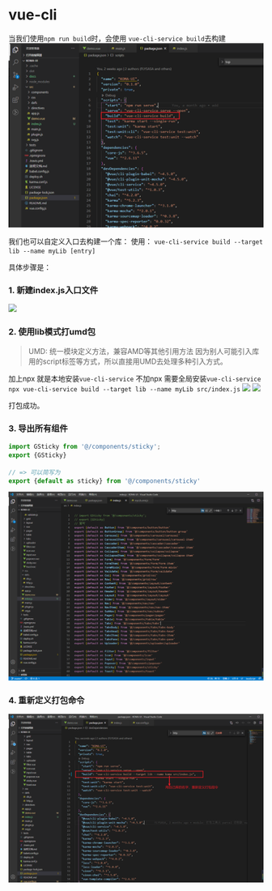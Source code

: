 # vue-cli

当我们使用`npm run build`时，会使用 `vue-cli-service build`去构建
![](1.vue-cli1.png)

我们也可以自定义入口去构建一个库：
使用： 
```vue-cli-service build --target lib --name myLib [entry]```

具体步骤是：

### 1. 新建index.js入口文件
![](1.vue-cli2.png)

### 2. 使用lib模式打umd包
> UMD: 统一模块定义方法，兼容AMD等其他引用方法
> 因为别人可能引入库用的script标签等方式，所以直接用UMD去处理多种引入方式。

加上npx 就是本地安装`vue-cli-service`
不加npx 需要全局安装`vue-cli-service`
`
npx vue-cli-service build --target lib --name myLib src/index.js
`
![](1.vue-cli3.png)
![](1.vue-cli4.png)

打包成功。

### 3. 导出所有组件
``` js
import GSticky from '@/components/sticky';
export {GSticky}

// => 可以简写为
export {default as sticky} from '@/components/sticky'

```
![](1.vue-cli5.png)

### 4. 重新定义打包命令
![](1.vue-cli6.png)